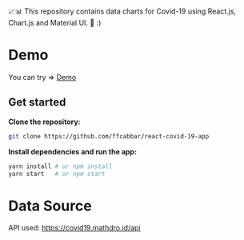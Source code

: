 
📈📊 This repository contains data charts for Covid-19 using React.js, Chart.js and Material UI.
:metal: :)

# Demo
You can try => [Demo](https://covid19-furkan.netlify.app/)

## Get started

**Clone the repository:**

```sh
git clone https://github.com/ffcabbar/react-covid-19-app
```

**Install dependencies and run the app:**

```sh
yarn install # or npm install
yarn start   # or npm start
```

# Data Source
API used: https://covid19.mathdro.id/api
